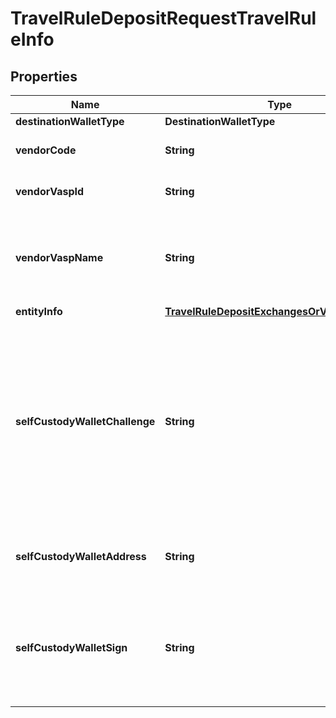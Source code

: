 

# TravelRuleDepositRequestTravelRuleInfo


## Properties

| Name | Type | Description | Notes |
|------------ | ------------- | ------------- | -------------|
|**destinationWalletType** | **DestinationWalletType** |  |  |
|**vendorCode** | **String** | The vendor code of the VASP. |  |
|**vendorVaspId** | **String** | The unique identifier of the VASP. |  |
|**vendorVaspName** | **String** | The vendor name. Use this field to specify the name of a vendor not listed. |  [optional] |
|**entityInfo** | [**TravelRuleDepositExchangesOrVASPEntityInfo**](TravelRuleDepositExchangesOrVASPEntityInfo.md) |  |  |
|**selfCustodyWalletChallenge** | **String** | The message obtained from the &#x60;Retrieve transaction limitations&#x60; operation. This message is used to verify wallet ownership through signing. |  |
|**selfCustodyWalletAddress** | **String** | The address of the self-custody wallet. |  |
|**selfCustodyWalletSign** | **String** | The signature created by signing the challenge message with the wallet&#39;s private key. |  |



